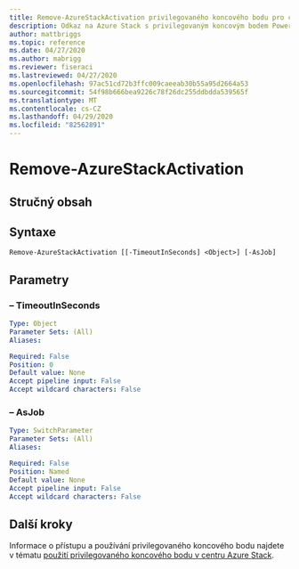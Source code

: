 ```yaml
---
title: Remove-AzureStackActivation privilegovaného koncového bodu pro centrum Azure Stack
description: Odkaz na Azure Stack s privilegovaným koncovým bodem PowerShellu – Remove-AzureStackActivation
author: mattbriggs
ms.topic: reference
ms.date: 04/27/2020
ms.author: mabrigg
ms.reviewer: fiseraci
ms.lastreviewed: 04/27/2020
ms.openlocfilehash: 97ac51cd72b3ffc009caeeab30b55a95d2664a53
ms.sourcegitcommit: 54f98b666bea9226c78f26dc255ddbdda539565f
ms.translationtype: MT
ms.contentlocale: cs-CZ
ms.lasthandoff: 04/29/2020
ms.locfileid: "82562891"
---
```

# <a name="remove-azurestackactivation"></a>Remove-AzureStackActivation

## <a name="synopsis"></a>Stručný obsah

## <a name="syntax"></a>Syntaxe

```
Remove-AzureStackActivation [[-TimeoutInSeconds] <Object>] [-AsJob]
```

## <a name="parameters"></a>Parametry

### <a name="-timeoutinseconds"></a>– TimeoutInSeconds
 

```yaml
Type: Object
Parameter Sets: (All)
Aliases:

Required: False
Position: 0
Default value: None
Accept pipeline input: False
Accept wildcard characters: False
```

### <a name="-asjob"></a>– AsJob


```yaml
Type: SwitchParameter
Parameter Sets: (All)
Aliases:

Required: False
Position: Named
Default value: None
Accept pipeline input: False
Accept wildcard characters: False
```


## <a name="next-steps"></a>Další kroky

Informace o přístupu a používání privilegovaného koncového bodu najdete v tématu [použití privilegovaného koncového bodu v centru Azure Stack](https://docs.microsoft.com/azure-stack/operator/azure-stack-privileged-endpoint).